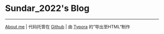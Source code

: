 # Sundar_2022's Blog



---

[About me](Sundar-20221224.github.io/About_Me)  |  代码托管在 [Github](https://github.com/Sundar-20221224/Sundar-20221224.github.io)  |  由 [Typora](https://typoraio.cn/) 的”导出至HTML“制作


